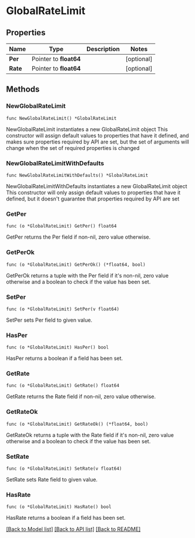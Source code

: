 # GlobalRateLimit

## Properties

Name | Type | Description | Notes
------------ | ------------- | ------------- | -------------
**Per** | Pointer to **float64** |  | [optional] 
**Rate** | Pointer to **float64** |  | [optional] 

## Methods

### NewGlobalRateLimit

`func NewGlobalRateLimit() *GlobalRateLimit`

NewGlobalRateLimit instantiates a new GlobalRateLimit object
This constructor will assign default values to properties that have it defined,
and makes sure properties required by API are set, but the set of arguments
will change when the set of required properties is changed

### NewGlobalRateLimitWithDefaults

`func NewGlobalRateLimitWithDefaults() *GlobalRateLimit`

NewGlobalRateLimitWithDefaults instantiates a new GlobalRateLimit object
This constructor will only assign default values to properties that have it defined,
but it doesn't guarantee that properties required by API are set

### GetPer

`func (o *GlobalRateLimit) GetPer() float64`

GetPer returns the Per field if non-nil, zero value otherwise.

### GetPerOk

`func (o *GlobalRateLimit) GetPerOk() (*float64, bool)`

GetPerOk returns a tuple with the Per field if it's non-nil, zero value otherwise
and a boolean to check if the value has been set.

### SetPer

`func (o *GlobalRateLimit) SetPer(v float64)`

SetPer sets Per field to given value.

### HasPer

`func (o *GlobalRateLimit) HasPer() bool`

HasPer returns a boolean if a field has been set.

### GetRate

`func (o *GlobalRateLimit) GetRate() float64`

GetRate returns the Rate field if non-nil, zero value otherwise.

### GetRateOk

`func (o *GlobalRateLimit) GetRateOk() (*float64, bool)`

GetRateOk returns a tuple with the Rate field if it's non-nil, zero value otherwise
and a boolean to check if the value has been set.

### SetRate

`func (o *GlobalRateLimit) SetRate(v float64)`

SetRate sets Rate field to given value.

### HasRate

`func (o *GlobalRateLimit) HasRate() bool`

HasRate returns a boolean if a field has been set.


[[Back to Model list]](../README.md#documentation-for-models) [[Back to API list]](../README.md#documentation-for-api-endpoints) [[Back to README]](../README.md)


